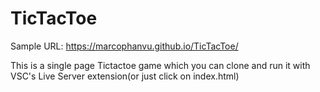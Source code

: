# TicTacToe

Sample URL: https://marcophanvu.github.io/TicTacToe/

This is a single page Tictactoe game which you can clone and run it with VSC's Live Server extension(or just click on index.html)